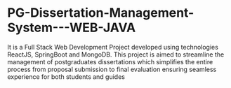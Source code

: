 # PG-Dissertation-Management-System---WEB-JAVA

 It is a Full Stack Web Development Project developed using technologies ReactJS, SpringBoot and
 MongoDB. This project is aimed to streamline the management of postgraduates dissertations which
 simplifies the entire process from proposal submission to final evaluation ensuring seamless experience for
 both students and guides

